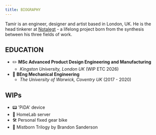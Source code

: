```yaml
---
title: BIOGRAPHY
---
```

Tamir is an engineer, designer and artist based in London, UK. He is the head tinkerer at [Notalegt](https://notalegt.xyz/) - a lifelong project born from the synthesis between his three fields of work.

## EDUCATION

- ✏️ **MSc Advanced Product Design Engineering and Manufacturing** 
   - *Kingston University, London UK* (WIP ETC 2026)
- 🔧 **BEng Mechanical Engineering** 
   - *The University of Warwick, Coventry UK* (2017 - 2020)

## WIPs

- 📟 'PiDA' device
- 🧪 HomeLab server
- 🛠️ Personal fixed gear bike
- 📖 Mistborn Trilogy by Brandon Sanderson